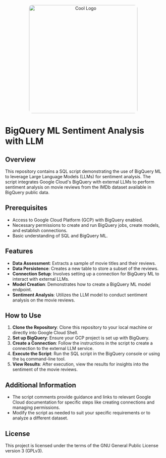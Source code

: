 <p align="center">
<img src="https://github.com/andrewankenobi/DataGenAIHackaton/blob/main/1.Sentiment%20Analysis/uc1.png" width="350" height="350" alt="Cool Logo" style="border-radius: 10px;">
</p>


# BigQuery ML Sentiment Analysis with LLM

## Overview
This repository contains a SQL script demonstrating the use of BigQuery ML to leverage Large Language Models (LLMs) for sentiment analysis. The script integrates Google Cloud's BigQuery with external LLMs to perform sentiment analysis on movie reviews from the IMDb dataset available in BigQuery public data.

## Prerequisites
- Access to Google Cloud Platform (GCP) with BigQuery enabled.
- Necessary permissions to create and run BigQuery jobs, create models, and establish connections.
- Basic understanding of SQL and BigQuery ML.

## Features
- **Data Assessment**: Extracts a sample of movie titles and their reviews.
- **Data Persistence**: Creates a new table to store a subset of the reviews.
- **Connection Setup**: Involves setting up a connection for BigQuery ML to interact with external LLMs.
- **Model Creation**: Demonstrates how to create a BigQuery ML model endpoint.
- **Sentiment Analysis**: Utilizes the LLM model to conduct sentiment analysis on the movie reviews.

## How to Use
1. **Clone the Repository**: Clone this repository to your local machine or directly into Google Cloud Shell.
2. **Set up BigQuery**: Ensure your GCP project is set up with BigQuery.
3. **Create a Connection**: Follow the instructions in the script to create a connection to the external LLM service.
4. **Execute the Script**: Run the SQL script in the BigQuery console or using the `bq` command-line tool.
5. **View Results**: After execution, view the results for insights into the sentiment of the movie reviews.

## Additional Information
- The script comments provide guidance and links to relevant Google Cloud documentation for specific steps like creating connections and managing permissions.
- Modify the script as needed to suit your specific requirements or to analyze a different dataset.


## License

This project is licensed under the terms of the GNU General Public License version 3 (GPLv3).
